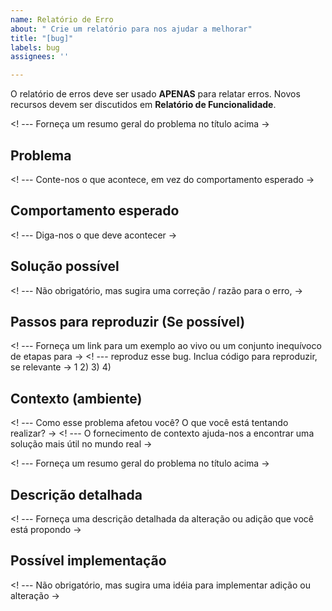 ```yaml
---
name: Relatório de Erro
about: " Crie um relatório para nos ajudar a melhorar"
title: "[bug]"
labels: bug
assignees: ''

---
```


O relatório de erros deve ser usado **APENAS** para relatar erros. Novos recursos devem ser discutidos em **Relatório de Funcionalidade**.

<! --- Forneça um resumo geral do problema no título acima ->

## Problema
<! --- Conte-nos o que acontece, em vez do comportamento esperado ->

## Comportamento esperado
<! --- Diga-nos o que deve acontecer ->

## Solução possível
<! --- Não obrigatório, mas sugira uma correção / razão para o erro, ->

## Passos para reproduzir (Se possível)
<! --- Forneça um link para um exemplo ao vivo ou um conjunto inequívoco de etapas para ->
<! --- reproduz esse bug. Inclua código para reproduzir, se relevante ->
1
2)
3)
4)

## Contexto (ambiente)
<! --- Como esse problema afetou você? O que você está tentando realizar? ->
<! --- O fornecimento de contexto ajuda-nos a encontrar uma solução mais útil no mundo real ->

<! --- Forneça um resumo geral do problema no título acima ->

## Descrição detalhada
<! --- Forneça uma descrição detalhada da alteração ou adição que você está propondo ->

## Possível implementação
<! --- Não obrigatório, mas sugira uma idéia para implementar adição ou alteração ->

